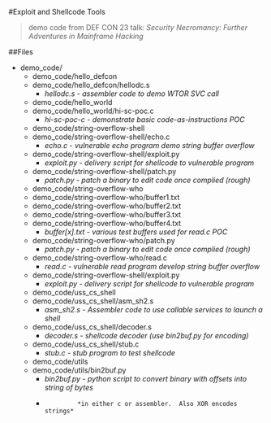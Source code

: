 #Exploit and Shellcode Tools
>demo code from DEF CON 23 talk:
*Security Necromancy:  Further Adventures in Mainframe Hacking*

##Files
- demo_code/
  - demo_code/hello_defcon
  - demo_code/hello_defcon/hellodc.s
    - *hellodc.s - assembler code to demo WTOR SVC call*
  - demo_code/hello_world
  - demo_code/hello_world/hi-sc-poc.c
    - *hi-sc-poc-c - demonstrate basic code-as-instructions POC*
  - demo_code/string-overflow-shell
  - demo_code/string-overflow-shell/echo.c
    - *echo.c - vulnerable echo program demo string buffer overflow*
  - demo_code/string-overflow-shell/exploit.py
    - *exploit.py - delivery script for shellcode to vulnerable program*
  - demo_code/string-overflow-shell/patch.py
    - *patch.py - patch a binary to edit code once complied (rough)*
  - demo_code/string-overflow-who
  - demo_code/string-overflow-who/buffer1.txt
  - demo_code/string-overflow-who/buffer2.txt
  - demo_code/string-overflow-who/buffer3.txt
  - demo_code/string-overflow-who/buffer4.txt
    - *buffer[x].txt - various test buffers used for read.c POC*
  - demo_code/string-overflow-who/patch.py
    - *patch.py - patch a binary to edit code once complied (rough)*
  - demo_code/string-overflow-who/read.c
    - *read.c - vulnerable read program develop string buffer overflow*
  - demo_code/string-overflow-shell/exploit.py
    - *exploit.py - delivery script for shellcode to vulnerable program*
  - demo_code/uss_cs_shell
  - demo_code/uss_cs_shell/asm_sh2.s
    - *asm_sh2.s - Assembler code to use callable services to launch a shell*
  - demo_code/uss_cs_shell/decoder.s
    - *decoder.s - shellcode decoder (use bin2buf.py for encoding)*
  - demo_code/uss_cs_shell/stub.c
    - *stub.c - stub program to test shellcode*
  - demo_code/utils
  - demo_code/utils/bin2buf.py
    - *bin2buf.py - python script to convert binary with offsets into string of bytes*
    -              *in either c or assembler.  Also XOR encodes strings*


